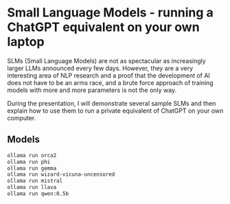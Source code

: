 # Small Language Models - running a ChatGPT equivalent on your own laptop
 
SLMs (Small Language Models) are not as spectacular as increasingly larger LLMs announced every few days.
However, they are a very interesting area of ​​NLP research and a proof that the development of AI
does not have to be an arms race, and a brute force approach of training models
with more and more parameters is not the only way.

During the presentation, I will demonstrate several sample SLMs and then explain how to use them
to run a private equivalent of ChatGPT on your own computer.

## Models

```bash
ollama run orca2
ollama run phi
ollama run gemma
ollama run wizard-vicuna-uncensored
ollama run mistral
ollama run llava
ollama run qwen:0.5b
```
